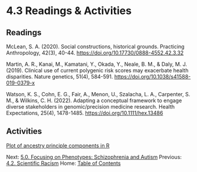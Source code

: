 # 4.3 Readings & Activities

## Readings

McLean, S. A. (2020). Social constructions, historical grounds. Practicing Anthropology, 42(3), 40-44. https://doi.org/10.17730/0888-4552.42.3.32

Martin, A. R., Kanai, M., Kamatani, Y., Okada, Y., Neale, B. M., & Daly, M. J. (2019). Clinical use of current polygenic risk scores may exacerbate health disparities. Nature genetics, 51(4), 584-591. https://doi.org/10.1038/s41588-019-0379-x 

Watson, K. S., Cohn, E. G., Fair, A., Menon, U., Szalacha, L. A., Carpenter, S. M., & Wilkins, C. H. (2022). Adapting a conceptual framework to engage diverse stakeholders in genomic/precision medicine research. Health Expectations, 25(4), 1478-1485. https://doi.org/10.1111/hex.13486

## Activities

[Plot of ancestry principle components in R](../materials/activity_plot_ancestry_pcs.md)

Next: [5.0. Focusing on Phenotypes: Schizophrenia and Autism](../ch05/5.0_focusing_on_phenotypes_schizophrenia_and_autism.md)
Previous: [4.2. Scientific Racism](4.2_scientific_racism.md)
Home: [Table of Contents](../table_of_contents.md)